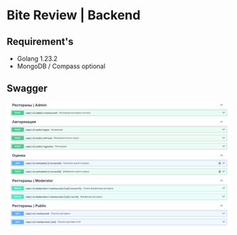 # Bite Review | Backend

## Requirement's

- Golang 1.23.2
- MongoDB / Compass optional

## Swagger
![Swagger](assets/swagger.png)